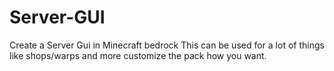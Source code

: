 # Server-GUI
Create a Server Gui in Minecraft bedrock This can be used for a lot of things like shops/warps and more customize the pack how you want.
